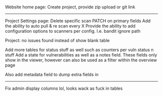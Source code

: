 Website home page:
Create project, provide zip upload or git link


---

Project Settings page:
Delete specific scan
PATCH on primary fields
Add the ability to auto pull & re scan every X
Provide the ability to add configuration options to scanners per config. I.e. bandit ignore path

Project:
no issues found instead of show blank table

Add more tables for status stuff as well such as counters per vuln status n stuff
Add a state for vulnerabilities as well as a notes field. These fields only show in the viewer, however can also be used as a filter within the overview page

Also add metadata field to dump extra fields in

---

Fix admin display columns lol, looks wack as fuck in tables
